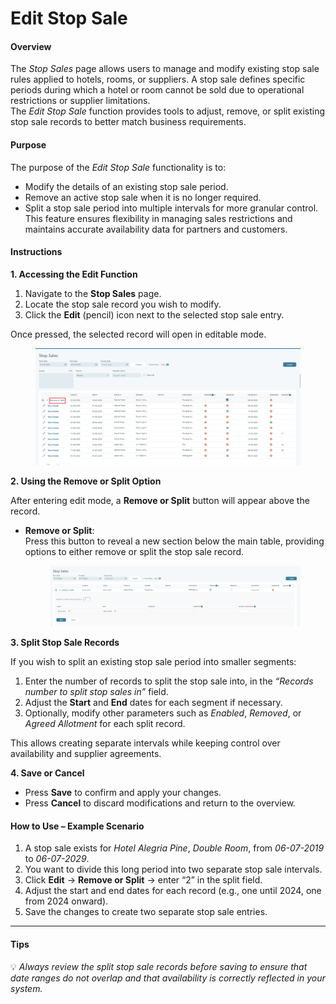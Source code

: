 # Edit Stop Sale

#### **Overview**

The _Stop Sales_ page allows users to manage and modify existing stop sale rules applied to hotels, rooms, or suppliers. A stop sale defines specific periods during which a hotel or room cannot be sold due to operational restrictions or supplier limitations.\
The _Edit Stop Sale_ function provides tools to adjust, remove, or split existing stop sale records to better match business requirements.

#### **Purpose**

The purpose of the _Edit Stop Sale_ functionality is to:

* Modify the details of an existing stop sale period.
* Remove an active stop sale when it is no longer required.
* Split a stop sale period into multiple intervals for more granular control.\
  This feature ensures flexibility in managing sales restrictions and maintains accurate availability data for partners and customers.

#### **Instructions**

**1. Accessing the Edit Function**

1. Navigate to the **Stop Sales** page.
2. Locate the stop sale record you wish to modify.
3. Click the **Edit** (pencil) icon next to the selected stop sale entry.

Once pressed, the selected record will open in editable mode.

<figure><img src="../.gitbook/assets/image (30).png" alt=""><figcaption></figcaption></figure>

**2. Using the Remove or Split Option**

After entering edit mode, a **Remove or Split** button will appear above the record.

*   **Remove or Split**:\
    Press this button to reveal a new section below the main table, providing options to either remove or split the stop sale record.

    <figure><img src="../.gitbook/assets/image (1) (1) (1) (1) (1).png" alt=""><figcaption></figcaption></figure>

**3. Split Stop Sale Records**

If you wish to split an existing stop sale period into smaller segments:

1. Enter the number of records to split the stop sale into, in the _“Records number to split stop sales in”_ field.
2. Adjust the **Start** and **End** dates for each segment if necessary.
3. Optionally, modify other parameters such as _Enabled_, _Removed_, or _Agreed Allotment_ for each split record.

This allows creating separate intervals while keeping control over availability and supplier agreements.

**4. Save or Cancel**

* Press **Save** to confirm and apply your changes.
* Press **Cancel** to discard modifications and return to the overview.

#### **How to Use – Example Scenario**

1. A stop sale exists for _Hotel Alegria Pine_, _Double Room_, from _06-07-2019_ to _06-07-2029_.
2. You want to divide this long period into two separate stop sale intervals.
3. Click **Edit** → **Remove or Split** → enter “2” in the split field.
4. Adjust the start and end dates for each record (e.g., one until 2024, one from 2024 onward).
5. Save the changes to create two separate stop sale entries.

***

#### **Tips**

💡 _Always review the split stop sale records before saving to ensure that date ranges do not overlap and that availability is correctly reflected in your system._

